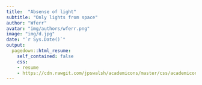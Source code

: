 ```yaml
---
title:  "Absense of light"
subtitle: "Only lights from space"
author: "Wferr"
avatar: "img/authors/wferr.png"
image: "img/d.jpg"
date: "`r Sys.Date()`"
output:
  pagedown::html_resume:
    self_contained: false
    css:
    - resume
    - https://cdn.rawgit.com/jpswalsh/academicons/master/css/academicons.min.css
---
```


<i class="ai ai-google-scholar-square"></i>
